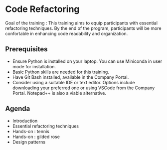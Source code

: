 # Code Refactoring

Goal of the training : This training aims to equip participants with essential refactoring techniques. By the end of the program, participants will be more confortable in enhancing code readability and organization.

## Prerequisites 

* Ensure Python is installed on your laptop. You can use Miniconda in user mode for installation.
* Basic Python skills are needed for this training.
* Have Git Bash installed, available in the Company Portal.
* Consider using a suitable IDE or text editor. Options include downloading your preferred one or using VSCode from the Company Portal. Notepad++ is also a viable alternative.
## Agenda

* Introduction
* Essential refactoring techniques
* Hands-on : tennis
* Hands-on : gilded rose
* Design patterns

